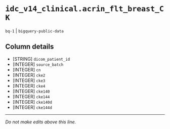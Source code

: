 # `idc_v14_clinical.acrin_flt_breast_CK`
`bq-1` | `bigquery-public-data`

## Column details
* [STRING]    `dicom_patient_id`
* [INTEGER]   `source_batch`
* [INTEGER]   `cn`
* [INTEGER]   `cke2`
* [INTEGER]   `cke3`
* [INTEGER]   `cke4`
* [INTEGER]   `cke140`
* [INTEGER]   `cke144`
* [INTEGER]   `cke140d`
* [INTEGER]   `cke144d`

-------------------------------------------------------------------------------
*Do not make edits above this line.*
